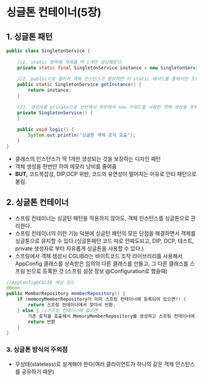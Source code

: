 # 싱글톤 컨테이너(5장)
## 1. 싱글톤 패턴
```java
public class SingletonService {
	
	//1. static 영역에 객체를 딱 1개만 생성해둔다.
	private static final SingletonService instance = new SingletonService();
	
	//2. public으로 열어서 객체 인스턴스가 필요하면 이 static 메서드를 통해서만 조회하도록허용한다.
	public static SingletonService getInstance() {
		return instance;
	}
	
	//3. 생성자를 private으로 선언해서 외부에서 new 키워드를 사용한 객체 생성을 못하게 막는다.
	private SingletonService() {
	}
	
	public void logic() {
		System.out.println("싱글톤 객체 로직 호출");
	}
}
```
- 클래스의 인스턴스가 딱 1개만 생성되는 것을 보장하는 디자인 패턴
- 객체 생성을 한번만 하여 메모리 낭비를 줄여줌
- **BUT,** 코드복잡성, DIP,OCP 위반, 코드의 유연성이 떨어지는 이유로 안티 패턴으로 불림.

## 2. 싱글톤 컨테이너
- 스프링 컨테이너는 싱글턴 패턴을 적용하지 않아도, 객체 인스턴스를 싱글톤으로 관리한다.
- 스프링 컨테이너의 이런 기능 덕분에 싱글턴 패턴의 모든 단점을 해결하면서 객체를 싱글톤으로 유지할 수 있다.(싱글톤패턴 코드 따로 안짜도되고, DIP, OCP, 테스트, private 생성자로 부터 자유롭게 싱글톤을 사용할 수 있다.)
- 스프링에서 객체 생성시 CGLIB라는 바이트코드 조작 라이브러리를 사용해서 AppConfig 
클래스를 상속받은 임의의 다른 클래스를 만들고, 그 다른 클래스를 스프링 빈으로 등록한 것 (스프링 설정 정보 @Configuration로 했을때)
```java
//AppConfig@CGLIB 예상 코드
@Bean
public MemberRepository memberRepository() {
	if (memoryMemberRepository가 이미 스프링 컨테이너에 등록되어 있으면?) {
		return 스프링 컨테이너에서 찾아서 반환;
	} else { //스프링 컨테이너에 없으면
		기존 로직을 호출해서 MemoryMemberRepository를 생성하고 스프링 컨테이너에 등록
		return 반환
	}
}
```

### 3. 싱글톤 방식의 주의점
- 무상태(stateless)로 설계해야 한다(여러 클라이언트가 하나의 같은 객체 인스턴스를 공유하기 때문)
